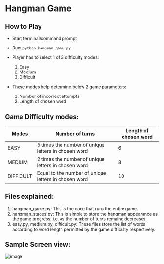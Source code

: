 # Hangman Game

## How to Play

- Start terminal/command prompt
- Run: ```python hangman_game.py```

- Player has to select 1 of 3 difficulty modes:
    1. Easy
    2. Medium
    3. Difficult
    

- These modes help determine below 2 game parameters:
    1. Number of incorrect attempts
    2. Length of chosen word

## Game Difficulty modes:

| Modes     | Number of turns                                      | Length of chosen word |
|-----------|------------------------------------------------------|-----------------------|
| EASY      | 3 times the number of unique letters in chosen word  | 6                     |
| MEDIUM    | 2 times the number of unique letters in chosen word  | 8                     |
| DIFFICULT | Equal to the number of unique letters in chosen word | 10                    |

## Files explained:

1. hangman_game.py: This is the code that runs the entire game.
2. hangman_stages.py: This is simple to store the hangman appearance as the game progress, i.e. as the number of turns remaing decreases.
3. easy.py, medium.py, difficult.py: These files store the list of words according to word length permitted by the game difficulty respectively.


## Sample Screen view:

![image](https://user-images.githubusercontent.com/32167236/124026681-9db23a80-da0f-11eb-89c5-d06c73bd134a.png)


